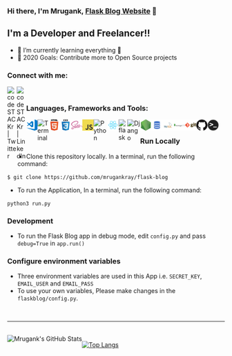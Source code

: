 ### Hi there, I'm Mrugank, [Flask Blog Website][website] 👋

## I'm a Developer and Freelancer!!

- 🌱 I’m currently learning everything 🤣
- 🥅 2020 Goals: Contribute more to Open Source projects

### Connect with me:

[<img align="left" alt="codeSTACKr | Twitter" width="22px" src="https://cdn.jsdelivr.net/npm/simple-icons@v3/icons/twitter.svg" />][twitter]
[<img align="left" alt="codeSTACKr | LinkedIn" width="22px" src="https://cdn.jsdelivr.net/npm/simple-icons@v3/icons/linkedin.svg" />][linkedin]

<br />

### Languages, Frameworks and Tools:

<img align="left" alt="Visual Studio Code" width="26px" src="https://raw.githubusercontent.com/github/explore/80688e429a7d4ef2fca1e82350fe8e3517d3494d/topics/visual-studio-code/visual-studio-code.png" />
<img align="left" alt="Terminal" width="26px" src="https://e7.pngegg.com/pngimages/805/274/png-clipart-black-and-white-pc-logo-pycharm-logo-icons-logos-emojis-tech-companies-thumbnail.png" />
<img align="left" alt="HTML5" width="26px" src="https://raw.githubusercontent.com/github/explore/80688e429a7d4ef2fca1e82350fe8e3517d3494d/topics/html/html.png" />
<img align="left" alt="CSS3" width="26px" src="https://raw.githubusercontent.com/github/explore/80688e429a7d4ef2fca1e82350fe8e3517d3494d/topics/css/css.png" />
<img align="left" alt="Sass" width="26px" src="https://raw.githubusercontent.com/github/explore/80688e429a7d4ef2fca1e82350fe8e3517d3494d/topics/sass/sass.png" />
<img align="left" alt="JavaScript" width="26px" src="https://raw.githubusercontent.com/github/explore/80688e429a7d4ef2fca1e82350fe8e3517d3494d/topics/javascript/javascript.png" />
<img align="left" alt="Python" width="32px" src="https://www.pinclipart.com/picdir/middle/55-552426_python-sticker-png-clipart.png" />
<img align="left" alt="React" width="26px" src="https://raw.githubusercontent.com/github/explore/80688e429a7d4ef2fca1e82350fe8e3517d3494d/topics/react/react.png" />
<img align="left" alt="flask" width="20px" src="https://www.pngfind.com/pngs/m/62-626422_python-logo-clipart-drawing-flask-hd-png-download.png" />
<img align="left" alt="Django" width="30px" src="https://toppng.com/uploads/preview/django-python-logo-apress-the-definitive-guide-to-django-web-development-11562875828mqany5qert.png" />
<img align="left" alt="Node.js" width="26px" src="https://raw.githubusercontent.com/github/explore/80688e429a7d4ef2fca1e82350fe8e3517d3494d/topics/nodejs/nodejs.png" />
<img align="left" alt="SQL" width="26px" src="https://raw.githubusercontent.com/github/explore/80688e429a7d4ef2fca1e82350fe8e3517d3494d/topics/sql/sql.png" />
<img align="left" alt="MySQL" width="26px" src="https://raw.githubusercontent.com/github/explore/80688e429a7d4ef2fca1e82350fe8e3517d3494d/topics/mysql/mysql.png" />
<img align="left" alt="MongoDB" width="26px" src="https://raw.githubusercontent.com/github/explore/80688e429a7d4ef2fca1e82350fe8e3517d3494d/topics/mongodb/mongodb.png" />
<img align="left" alt="Git" width="26px" src="https://raw.githubusercontent.com/github/explore/80688e429a7d4ef2fca1e82350fe8e3517d3494d/topics/git/git.png" />
<img align="left" alt="GitHub" width="26px" src="https://raw.githubusercontent.com/github/explore/78df643247d429f6cc873026c0622819ad797942/topics/github/github.png" />
<img align="left" alt="Terminal" width="26px" src="https://raw.githubusercontent.com/github/explore/80688e429a7d4ef2fca1e82350fe8e3517d3494d/topics/terminal/terminal.png" />

<br />

### Run Locally ###
- Clone this repository locally. In a terminal, run the following command:

```
$ git clone https://github.com/mrugankray/flask-blog
```
- To run the Application, In a terminal, run the following command:

```
python3 run.py
```

### Development ###
- To run the Flask Blog app in debug mode, edit `config.py` and pass `debug=True` in `app.run()`

### Configure environment variables ### 
- Three environment variables are used in this App i.e. `SECRET_KEY`, `EMAIL_USER` and `EMAIL_PASS`
- To use your own variables, Please make changes in the `flaskblog/config.py`.
<br />

---

<br />
<img align="left" alt="Mrugank's GitHub Stats" src="https://github-readme-stats.vercel.app/api?username=mrugankray&show_icons=true&hide_border=true&hide=contribs,issues,prs" />

[![Top Langs](https://github-readme-stats.vercel.app/api/top-langs/?username=mrugankray)](https://github.com/mrugankray/github-readme-stats)


[website]: https://rayflaskblog.herokuapp.com
[twitter]: https://twitter.com/mrugank_ray
[linkedin]: https://in.linkedin.com/in/mrugank-ray-543886149/de
